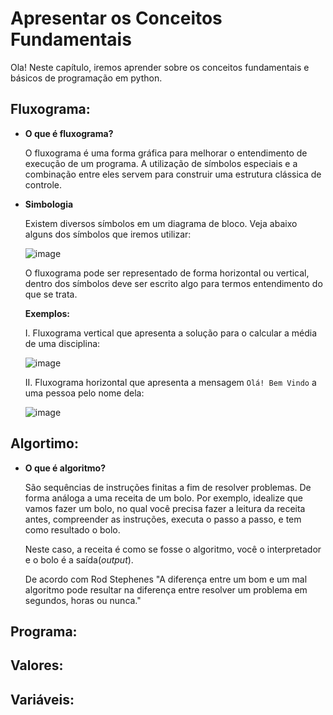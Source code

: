 # Apresentar os Conceitos Fundamentais
Ola! Neste capítulo, iremos aprender sobre os conceitos fundamentais e básicos de programação em python.


## Fluxograma:

* **O que é fluxograma?**

  O fluxograma é uma forma gráfica para melhorar o entendimento de execução de um programa. A utilização de símbolos especiais e a combinação entre eles servem para construir uma estrutura clássica de controle.
    
* **Simbologia**

  Existem diversos símbolos em um diagrama de bloco. Veja abaixo alguns dos símbolos que iremos utilizar:

  ![image](https://github.com/ClaudioLuan/PythonBasico/assets/103973628/19c8290d-95d4-45d4-adde-3a46868f8f6d)


  O fluxograma pode ser representado de forma horizontal ou vertical, dentro dos símbolos deve ser escrito algo para termos entendimento do que se trata. 

  **Exemplos:**

  I. Fluxograma vertical que apresenta a solução para o calcular a média de uma disciplina:

  ![image](https://github.com/ClaudioLuan/PythonBasico/assets/103973628/d151b6bd-6291-491c-9cd9-55cced72d9ef)

  II. Fluxograma horizontal que apresenta a mensagem ```Olá! Bem Vindo``` a uma pessoa pelo nome dela:

  ![image](https://github.com/ClaudioLuan/PythonBasico/assets/103973628/d44a9566-56da-4938-bbf8-ec2ee8910c8f)


## Algortimo:

* **O que é algoritmo?**
  
  São sequências de instruções finitas a fim de resolver problemas. De forma análoga a uma receita de um bolo.
  Por exemplo, idealize que vamos fazer um bolo, no qual você precisa fazer a leitura da receita antes, compreender as instruções, executa
  o passo a passo, e tem como resultado o bolo.

  Neste caso, a receita é como se fosse o algoritmo, você o interpretador e o bolo é a saída(*output*).

  De acordo com Rod Stephenes "A diferença entre um bom e um mal algoritmo pode resultar na diferença entre resolver um
  problema em segundos, horas ou nunca."
  

## Programa:

## Valores:

## Variáveis:



